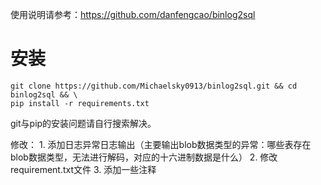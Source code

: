使用说明请参考：https://github.com/danfengcao/binlog2sql

安装
==============
```
git clone https://github.com/Michaelsky0913/binlog2sql.git && cd binlog2sql && \
pip install -r requirements.txt
```
git与pip的安装问题请自行搜索解决。

修改：
    1. 添加日志异常日志输出（主要输出blob数据类型的异常：哪些表存在blob数据类型，无法进行解码，对应的十六进制数据是什么）
    2. 修改requirement.txt文件
    3. 添加一些注释
